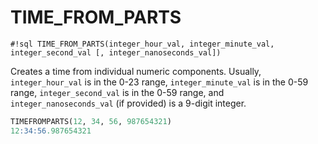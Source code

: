 # TIME_FROM_PARTS

`#!sql TIME_FROM_PARTS(integer_hour_val, integer_minute_val, integer_second_val [, integer_nanoseconds_val])`

Creates a time from individual numeric components. Usually,
`integer_hour_val` is in the 0-23 range, `integer_minute_val` is in the 0-59
range, `integer_second_val` is in the 0-59 range, and
`integer_nanoseconds_val` (if provided) is a 9-digit integer.

```sql
TIMEFROMPARTS(12, 34, 56, 987654321)
12:34:56.987654321
```
